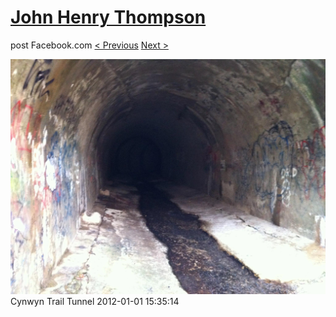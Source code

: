 # [John Henry Thompson](../README.md)
post Facebook.com
[< Previous](2012-01-01-3.md) [Next >](2012-01-01-5.md)

[![](../media/2012-01-01/Cynwyn-Trail-Tunnel-3.jpg)](../README.md)
Cynwyn Trail Tunnel
2012-01-01 15:35:14